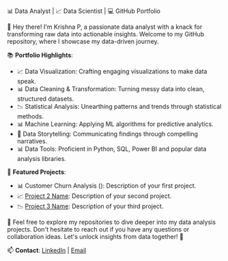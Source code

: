 📊 Data Analyst | 📈 Data Scientist | 💻 GitHub Portfolio

👋 Hey there! I'm Krishna P, a passionate data analyst with a knack for transforming raw data into actionable insights. Welcome to my GitHub repository, where I showcase my data-driven journey.

📚 **Portfolio Highlights**:
- 📈 Data Visualization: Crafting engaging visualizations to make data speak.
- 📊 Data Cleaning & Transformation: Turning messy data into clean, structured datasets.
- 📉 Statistical Analysis: Unearthing patterns and trends through statistical methods.
- 📊 Machine Learning: Applying ML algorithms for predictive analytics.
- 📑 Data Storytelling: Communicating findings through compelling narratives.
- 📊 Data Tools: Proficient in Python, SQL, Power BI and popular data analysis libraries.

🌟 **Featured Projects**:
- 📊 Customer Churn Analysis (): Description of your first project.
- 📈 [Project 2 Name](https://github.com/krishnaping99/Customer-Churn-Analysis): Description of your second project.
- 📉 [Project 3 Name](link): Description of your third project.

🔗 Feel free to explore my repositories to dive deeper into my data analysis projects. Don't hesitate to reach out if you have any questions or collaboration ideas. Let's unlock insights from data together! 🤝

📫 **Contact**: [LinkedIn](your-linkedin-profile-link) | [Email](your-email@example.com)
